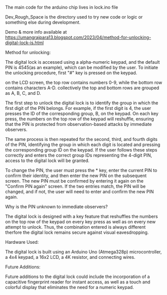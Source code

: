 
The main code for the arduino chip lives in lock.ino file

Dev_Rough_Space is the directory used to try new code or logic or something else during development.

Demo & more info available at https://umangrajpara13.blogspot.com/2023/04/method-for-unlocking-digital-lock-is.html

Method for unlocking:

The digital lock is accessed using a alpha-numeric keypad, and the default PIN is 4545(as an example), which can be modified by the user. To initiate the unlocking procedure, first "#" key is pressed on the keypad. 

on the LCD screen, the top row contains numbers 0-9, while the bottom row contains characters A-D. collectively the top and bottom rows are grouped as A, B, C, and D.

The first step to unlock the digital lock is to identify the group in which the first digit of the PIN belongs. For example, if the first digit is 4, the user presses the ID of the corresponding group, B, on the keypad. On each key press, the numbers on the top row of the keypad will reshuffle, ensuring that the PIN is protected from observation-based attacks by immediate observers.

The same process is then repeated for the second, third, and fourth digits of the PIN, identifying the group in which each digit is located and pressing the corresponding group ID on the keypad. If the user follows these steps correctly and enters the correct group IDs representing the 4-digit PIN, access to the digital lock will be granted.

To change the PIN, the user must press the * key, enter the current PIN to confirm their identity, and then enter the new PIN on the subsequent screen. The new PIN must be confirmed by entering it again on the "Confirm PIN again" screen. If the two entries match, the PIN will be changed, and if not, the user will need to enter and confirm the new PIN again.

Why is the PIN unknown to immediate observers?

The digital lock is designed with a key feature that reshuffles the numbers on the top row of the keypad on every key press as well as on every new attempt to unlock. Thus, the combination entered is always different therfore the digital lock remains secure against visual eavesdropping.

Hardware Used:

The digital lock is built using an Arduino Uno (Atmega328p) microcontroller, a 4x4 keypad, a 16x2 LCD, a 4K resistor, and connecting wires.

Future Additions:

Future additions to the digital lock could include the incorporation of a capacitive fingerprint reader for instant access, as well as a touch and colorful display that eliminates the need for a numeric keypad.
